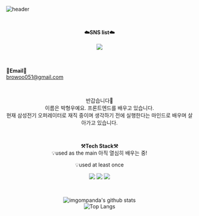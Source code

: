 ![header](https://capsule-render.vercel.app/api?type=waving&color=auto&height=300&section=header&text=welcome&fontSize=90&animation=fadeIn&fontAlignY=38&desc=imgompanda's%20GitHub%20Profile&descAlignY=51&descAlign=62)

<br>

<p align="center">
    <Strong>☁️SNS list☁️</Strong><br><br>
    <a href="https://parkcoding98.tistory.com/" target="_blank"><img src="https://img.shields.io/badge/blog-FF5722?style=flat-square&logo=Blogger&logoColor=white"/></a>
    
<br><br>
<Strong>📧Email📧</Strong><br>browoo051@gmail.com<br>
</p>

<br>

<p align="center">
반갑습니다👐<br>
이름은 박형우예요. 프론트엔드를 배우고 있습니다.<br>
현재 삼성전기 오퍼레이터로 재직 중이며 생각하기 전에 실행한다는 마인드로 배우며 살아가고 있습니다.<br>
</p>

<br>

<p align="center">
    <Strong>⚒️Tech Stack⚒️</Strong><br>
    💡used as the main
    아직 열심히 배우는 중!
</p>


<p align="center">
    💡used at least once
</p>

<p align="center" display="inline-block">
  <img src="https://img.shields.io/badge/javascript-F7DF1E?style=for-the-badge&logo=javascript&logoColor=black">
  <img src="https://img.shields.io/badge/css-1572B6?style=for-the-badge&logo=css3&logoColor=white">
  <img src="https://img.shields.io/badge/html-E34F26?style=for-the-badge&logo=html5&logoColor=white">
 
</p>

<br>

<div align=center>

![imgompanda's github stats](https://github-readme-stats.vercel.app/api?username=imgompanda&show_icons=true&theme=tokyonight)
<br>
![Top Langs](https://github-readme-stats.vercel.app/api/top-langs/?username=imgompanda&layout=compact&theme=tokyonight)
</div>
  

